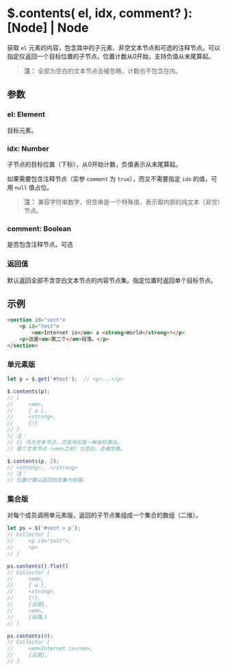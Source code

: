 # $.contents( el, idx, comment? ): [Node] | Node

获取 `el` 元素的内容，包含其中的子元素、非空文本节点和可选的注释节点。可以指定仅返回一个目标位置的子节点，位置计数从0开始，支持负值从末尾算起。

> **注：**
> 全部为空白的文本节点会被忽略，计数也不包含在内。


## 参数

### el: Element

目标元素。


### idx: Number

子节点的目标位置（下标），从0开始计数，负值表示从末尾算起。

如果需要包含注释节点（实参 `comment` 为 `true`），而又不需要指定 `idx` 的值，可用 `null` 值占位。

> **注：**
> 兼容字符串数字，但空串是一个特殊值，表示取内部的纯文本（非空）节点。


### comment: Boolean

是否包含注释节点。可选


### 返回值

默认返回全部不含空白文本节点的内容节点集。指定位置时返回单个目标节点。


## 示例

```html
<section id="sect">
    <p id="test">
        <em>Internet is</em> a <strong>World</strong>!</p>
    <p>这是<em>第二个</em>段落。</p>
</section>
```


### 单元素版

```js
let p = $.get('#test');  // <p>...</p>

$.contents(p);
// [
//     <em>,
//     { a },
//     <strong>,
//     {!}
// ]
// 注：
// {} 内为文本节点，花括号仅是一种友好表达。
// 首个文本节点（<em>之前）为空白，会被忽略。

$.contents(p, 2);
// <strong>...</strong>
// 注：
// 位置计算以返回的总集为依据。
```


### 集合版

对每个成员调用单元素版，返回的子节点集组成一个集合的数组（二维）。

```js
let ps = $('#sect > p');
// Collector [
//     <p id="test">,
//     <p>
// ]

ps.contents().flat()
// Collector [
//     <em>,
//     { a },
//     <strong>,
//     {!},
//     {这是},
//     <em>,
//     {段落。}
// ]

ps.contents(0);
// Collector [
//     <em>Internet is</em>,
//     {这是},
// ]
```
